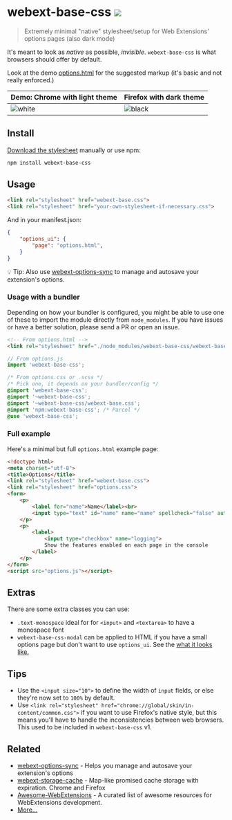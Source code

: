 # webext-base-css [![][badge-gzip]][link-npm]

[badge-gzip]: https://img.badgesize.io/fregante/webext-base-css/master/webext-base.css.svg?compression=gzip&label=gzipped
[link-npm]: https://www.npmjs.com/package/webext-base-css

> Extremely minimal "native" stylesheet/setup for Web Extensions’ options pages (also dark mode)

It's meant to look as _native_ as possible, _invisible_. `webext-base-css` is what browsers should offer by default.

Look at the demo [options.html](options.html) for the suggested markup (it's basic and not really enforced.)

| Demo: Chrome with light theme | Firefox with dark theme |
| --- | --- |
| ![white](https://user-images.githubusercontent.com/1402241/77975846-8ca1e780-72fb-11ea-8e02-33ab27746beb.png) | ![black](https://user-images.githubusercontent.com/1402241/77975849-8d3a7e00-72fb-11ea-8474-4f8b1f83d6c5.png) |

## Install

[Download the stylesheet](https://raw.githubusercontent.com/fregante/webext-base-css/master/webext-base.css) manually or use npm:

```sh
npm install webext-base-css
```

## Usage

```html
<link rel="stylesheet" href="webext-base.css">
<link rel="stylesheet" href="your-own-stylesheet-if-necessary.css">
```

And in your manifest.json:

```json
{
	"options_ui": {
		"page": "options.html",
	}
}
```

💡 Tip: Also use [webext-options-sync](https://github.com/fregante/webext-options-sync) to manage and autosave your extension's options.

### Usage with a bundler

Depending on how your bundler is configured, you might be able to use one of these to import the module directly from `node_modules`. If you have issues or have a better solution, please send a PR or open an issue.

```html
<!-- From options.html -->
<link rel="stylesheet" href="./node_modules/webext-base-css/webext-base.css">
```

```js
// From options.js
import 'webext-base-css';
```

```css
/* From options.css or .scss */
/* Pick one, it depends on your bundler/config */
@import 'webext-base-css';
@import '~webext-base-css';
@import '~webext-base-css/webext-base.css';
@import 'npm:webext-base-css'; /* Parcel */
@use 'webext-base-css';
```

### Full example

Here's a minimal but full `options.html` example page:

```html
<!doctype html>
<meta charset="utf-8">
<title>Options</title>
<link rel="stylesheet" href="webext-base.css">
<link rel="stylesheet" href="options.css">
<form>
	<p>
		<label for="name">Name</label><br>
		<input type="text" id="name" name="name" spellcheck="false" autocomplete="off" required/>
	</p>
	<p>
		<label>
			<input type="checkbox" name="logging">
			Show the features enabled on each page in the console
		</label>
	</p>
</form>
<script src="options.js"></script>
```

## Extras

There are some extra classes you can use:

- `.text-monospace` ideal for for `<input>` and `<textarea>` to have a monospace font
- `webext-base-css-modal` can be applied to HTML if you have a small options page but don't want to use `options_ui`. See the [what it looks like.](https://github.com/fregante/webext-base-css/pull/21)


## Tips

- Use the `<input size="10">` to define the width of `input` fields, or else they're now set to `100%` by default.
- Use `<link rel="stylesheet" href="chrome://global/skin/in-content/common.css">` if you want to use Firefox's native style, but this means you'll have to handle the inconsistencies between web browsers. This used to be included in <code>webext-base-css</code> v1.

## Related

- [webext-options-sync](https://github.com/fregante/webext-options-sync) - Helps you manage and autosave your extension's options
- [webext-storage-cache](https://github.com/fregante/webext-storage-cache) - Map-like promised cache storage with expiration. Chrome and Firefox
- [Awesome-WebExtensions](https://github.com/fregante/Awesome-WebExtensions) - A curated list of awesome resources for WebExtensions development.
- [More…](https://github.com/fregante/webext-fun)
